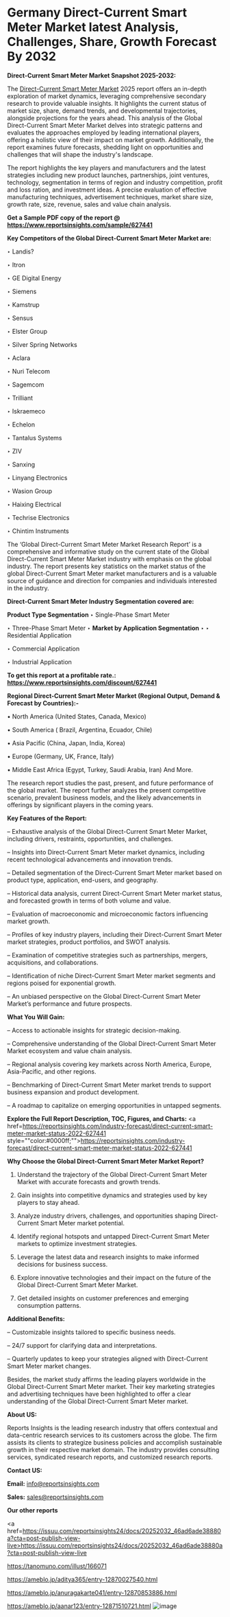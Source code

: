# Germany Direct-Current Smart Meter Market latest Analysis, Challenges, Share, Growth Forecast By 2032

<strong>Direct-Current Smart Meter Market Snapshot 2025-2032:</strong>

The <a href=https://www.reportsinsights.com/sample/627441>Direct-Current Smart Meter Market</a> 2025 report offers an in-depth exploration of market dynamics, leveraging comprehensive secondary research to provide valuable insights. It highlights the current status of market size, share, demand trends, and developmental trajectories, alongside projections for the years ahead. This analysis of the Global Direct-Current Smart Meter Market delves into strategic patterns and evaluates the approaches employed by leading international players, offering a holistic view of their impact on market growth. Additionally, the report examines future forecasts, shedding light on opportunities and challenges that will shape the industry's landscape.

The report highlights the key players and manufacturers and the latest strategies including new product launches, partnerships, joint ventures, technology, segmentation in terms of region and industry competition, profit and loss ration, and investment ideas. A precise evaluation of effective manufacturing techniques, advertisement techniques, market share size, growth rate, size, revenue, sales and value chain analysis.

<strong>Get a Sample PDF copy of the report @ <a href=https://www.reportsinsights.com/sample/627441 style=color:#0000ff;>https://www.reportsinsights.com/sample/627441</a></strong>

<strong>Key Competitors of the Global Direct-Current Smart Meter Market are:</strong>

‣ Landis?

‣ Itron

‣ GE Digital Energy

‣ Siemens

‣ Kamstrup

‣ Sensus

‣ Elster Group

‣ Silver Spring Networks

‣ Aclara

‣ Nuri Telecom

‣ Sagemcom

‣ Trilliant

‣ Iskraemeco

‣ Echelon

‣ Tantalus Systems

‣ ZIV

‣ Sanxing

‣ Linyang Electronics

‣ Wasion Group

‣ Haixing Electrical

‣ Techrise Electronics

‣ Chintim Instruments

The ‘Global Direct-Current Smart Meter Market Research Report’ is a comprehensive and informative study on the current state of the Global Direct-Current Smart Meter Market industry with emphasis on the global industry. The report presents key statistics on the market status of the global Direct-Current Smart Meter market manufacturers and is a valuable source of guidance and direction for companies and individuals interested in the industry.

<strong>Direct-Current Smart Meter Industry Segmentation covered are:</strong>

<strong>Product Type Segmentation</strong>
‣
Single-Phase Smart Meter

‣ Three-Phase Smart Meter
‣ 
<strong>Market by Application Segmentation</strong>
‣
‣  Residential Application

‣ Commercial Application

‣ Industrial Application

<strong>To get this report at a profitable rate.: <a href=https://www.reportsinsights.com/discount/627441 style=color:#0000ff;>https://www.reportsinsights.com/discount/627441</a></strong>

<strong>Regional Direct-Current Smart Meter Market (Regional Output, Demand &amp; Forecast by Countries):-</strong>

• North America (United States, Canada, Mexico)

• South America ( Brazil, Argentina, Ecuador, Chile)

• Asia Pacific (China, Japan, India, Korea)

• Europe (Germany, UK, France, Italy)

• Middle East Africa (Egypt, Turkey, Saudi Arabia, Iran) And More.

The research report studies the past, present, and future performance of the global market. The report further analyzes the present competitive scenario, prevalent business models, and the likely advancements in offerings by significant players in the coming years.

<strong>Key Features of the Report:</strong>

– Exhaustive analysis of the Global Direct-Current Smart Meter Market, including drivers, restraints, opportunities, and challenges.

– Insights into Direct-Current Smart Meter market dynamics, including recent technological advancements and innovation trends.

– Detailed segmentation of the Direct-Current Smart Meter market based on product type, application, end-users, and geography.

– Historical data analysis, current Direct-Current Smart Meter market status, and forecasted growth in terms of both volume and value.

– Evaluation of macroeconomic and microeconomic factors influencing market growth.

– Profiles of key industry players, including their Direct-Current Smart Meter market strategies, product portfolios, and SWOT analysis.

– Examination of competitive strategies such as partnerships, mergers, acquisitions, and collaborations.

– Identification of niche Direct-Current Smart Meter market segments and regions poised for exponential growth.

– An unbiased perspective on the Global Direct-Current Smart Meter Market’s performance and future prospects.

<strong>What You Will Gain:</strong>

– Access to actionable insights for strategic decision-making.

– Comprehensive understanding of the Global Direct-Current Smart Meter Market ecosystem and value chain analysis.

– Regional analysis covering key markets across North America, Europe, Asia-Pacific, and other regions.

– Benchmarking of Direct-Current Smart Meter market trends to support business expansion and product development.

– A roadmap to capitalize on emerging opportunities in untapped segments.

<strong>Explore the Full Report Description, TOC, Figures, and Charts:</strong>
<a href=https://reportsinsights.com/industry-forecast/direct-current-smart-meter-market-status-2022-627441 style=""color:#0000ff;"">https://reportsinsights.com/industry-forecast/direct-current-smart-meter-market-status-2022-627441</a>

<strong>Why Choose the Global Direct-Current Smart Meter Market Report?</strong>

1. Understand the trajectory of the Global Direct-Current Smart Meter Market with accurate forecasts and growth trends.

2. Gain insights into competitive dynamics and strategies used by key players to stay ahead.

3. Analyze industry drivers, challenges, and opportunities shaping Direct-Current Smart Meter market potential.

4. Identify regional hotspots and untapped Direct-Current Smart Meter markets to optimize investment strategies.

5. Leverage the latest data and research insights to make informed decisions for business success.

6. Explore innovative technologies and their impact on the future of the Global Direct-Current Smart Meter Market.

7. Get detailed insights on customer preferences and emerging consumption patterns.

<strong>Additional Benefits:</strong>

– Customizable insights tailored to specific business needs.

– 24/7 support for clarifying data and interpretations.

– Quarterly updates to keep your strategies aligned with Direct-Current Smart Meter market changes.

Besides, the market study affirms the leading players worldwide in the Global Direct-Current Smart Meter market. Their key marketing strategies and advertising techniques have been highlighted to offer a clear understanding of the Global Direct-Current Smart Meter market.

<strong><strong>About US</strong>:</strong>

Reports Insights is the leading research industry that offers contextual and data-centric research services to its customers across the globe. The firm assists its clients to strategize business policies and accomplish sustainable growth in their respective market domain. The industry provides consulting services, syndicated research reports, and customized research reports.

<strong>Contact US:</strong>

<p class=><b>Email:</b> <a href=mailto:info@reportsinsights.com>info@reportsinsights.com</a></p>
<p class=><b>Sales:</b> <a href=mailto:sales@reportsinsights.com>sales@reportsinsights.com</a></p>

<strong>Our other reports</strong>

<a href=https://issuu.com/reportsinsights24/docs/20252032_46ad6ade38880a?cta=post-publish-view-live>https://issuu.com/reportsinsights24/docs/20252032_46ad6ade38880a?cta=post-publish-view-live</a>

<a href=https://tanomuno.com/illust/166071>https://tanomuno.com/illust/166071</a>

<a href=https://ameblo.jp/aditya365/entry-12870027540.html>https://ameblo.jp/aditya365/entry-12870027540.html</a>

<a href=https://ameblo.jp/anuragakarte041/entry-12870853886.html>https://ameblo.jp/anuragakarte041/entry-12870853886.html</a>

<a href=https://ameblo.jp/aanar123/entry-12871510721.html>https://ameblo.jp/aanar123/entry-12871510721.html</a>
![image](https://github.com/user-attachments/assets/b856ae1e-8c7c-4a53-aef7-98cc1951685c)

